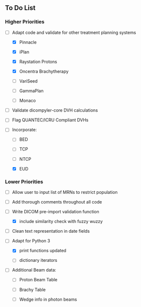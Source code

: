 ## To Do List
### Higher Priorities


- [ ] Adapt code and validate for other treatment planning systems
   - [X] Pinnacle
   - [X] iPlan
   - [X] Raystation Protons
   - [X] Oncentra Brachytherapy
   - [ ] VariSeed
   - [ ] GammaPlan
   - [ ] Monaco
   
     
- [ ] Validate dicompyler-core DVH calculations

- [ ] Flag QUANTEC/ICRU Compliant DVHs


- [ ] Incorporate:  
  - [ ] BED
  - [ ] TCP
  - [ ] NTCP
  - [X] EUD



### Lower Priorities
- [ ] Allow user to input list of MRNs to restrict population

- [ ] Add thorough comments throughout all code

  
- [ ] Write DICOM pre-import validation function
    - [X] include similarity check with fuzzy wuzzy


- [ ] Clean text representation in date fields  


- [ ] Adapt for Python 3
  - [X] print functions updated
  - [ ] dictionary iterators
  
  
- [ ] Additional Beam data:
  - [ ] Proton Beam Table
  - [ ] Brachy Table
  - [ ] Wedge info in photon beams



